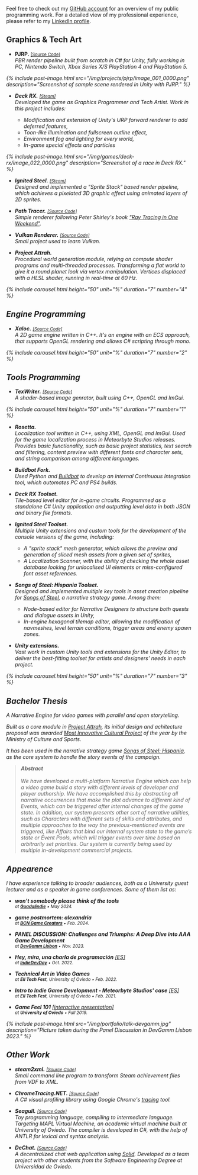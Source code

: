 
Feel free to check out my [GitHub account](https://github.com/pacojq) for an overview of my public programming work.
For a detailed view of my professional experience, please refer to my <a href="https://www.linkedin.com/in/paco-juan-6589ba14b/">LinkedIn profile</a>.


## Graphics & Tech Art

- **PJRP.** <small>[[Source Code]](https://github.com/pacojq/PJRP/) <i class='fab fa-github'/></small><br>
  PBR render pipeline built from scratch in C# for Unity, fully working in PC, Nintendo Switch, Xbox Series X/S PlayStation 4 and PlayStation 5.

{% include post-image.html src="/img/projects/pjrp/image_001_0000.png" description="Screenshot of sample scene rendered in Unity with PJRP." %}

- **Deck RX.** <small>[[Steam]](https://store.steampowered.com/app/1529180/Deck_RX_The_Deckbuilding_Racing_Game/) <i class='fab fa-steam'/></small><br>
  Developed the game as Graphics Programmer and Tech Artist. Work in this project includes:
    - Modification and extension of Unity's URP forward renderer to add deferred features,
    - Toon-like illumination and fullscreen outline effect,
    - Environment fog and lighting for every world,
    - In-game special effects and particles

{% include post-image.html src="/img/games/deck-rx/image_022_0000.png" description="Screenshot of a race in <i>Deck RX</i>." %}

- **Ignited Steel.** <small>[[Steam]](https://store.steampowered.com/app/1550740/Ignited_Steel_Mech_Tactics/) <i class='fab fa-steam'/></small><br>
  Designed and implemented a "Sprite Stack" based render pipeline, which achieves a pixelated 3D graphic effect using animated layers of 2D sprites.

- **Path Tracer.** <small>[[Source Code]](https://github.com/pacojq/RayTracingInOneWeekend/) <i class='fab fa-github'/></small><br>
  Simple renderer following Peter Shirley's book ["Ray Tracing in One Weekend"](https://raytracing.github.io/books/RayTracingInOneWeekend.html).

- **Vulkan Renderer.** <small>[[Source Code]](https://github.com/pacojq/HelloVulkan/) <i class='fab fa-github'/></small><br>
  Small project used to learn Vulkan.

- **Project Attrah.**<br>
  Procedural world generation module, relying on compute shader programs and multi-threaded processes. Transforming a flat world to give it a round planet look via vertex manipulation. Vertices displaced with a HLSL shader, running in real-time at 60 Hz.

{% include carousel.html height="50" unit="%" duration="7" number="4" %}


## Engine Programming

- **Xaloc.** <small>[[Source Code]](https://github.com/pacojq/Xaloc) <i class='fab fa-github'/></small><br>
  A 2D game engine written in C++. It's an engine with an ECS approach, that supports OpenGL rendering and allows C# scripting through mono.

{% include carousel.html height="50" unit="%" duration="7" number="2" %}


## Tools Programming

- **TexWriter.** <small>[[Source Code]](https://github.com/pacojq/TexWriter) <i class='fab fa-github'/></small><br>
  A shader-based image genrator, built using C++, OpenGL and ImGui.

{% include carousel.html height="50" unit="%" duration="7" number="1" %}

- **Rosetta.**<br>
  Localization tool written in C++, using XML, OpenGL and ImGui. Used for the game localization process in Meteorbyte Studios releases. Provides basic functionality, such as basic project statistics, text search and filtering, content preview with different fonts and character sets, and string comparison among different languages.

- **Buildbot Fork.**<br>
  Used Python and [Buildbot](https://buildbot.net/) to develop an internal Continuous Integration tool, which automates PC and PS4 builds.

- **_Deck RX_ Toolset.**<br>
  Tile-based level editor for in-game circuits. Programmed as a standalone C# Unity application and outputting level data in both JSON and binary file formats.

- **_Ignited Steel_ Toolset.**<br>
  Multiple Unity extensions and custom tools for the development of the console versions of the game, including: 
    - A "sprite stack" mesh generator, which allows the preview and generation of sliced mesh assets from a given set of sprites,
    - A Localization Scanner, with the ability of checking the whole asset database looking for unlocalised UI elements or miss-configured font asset references.

- **_Songs of Steel: Hispania_ Toolset.**<br>
  Designed and implemented multiple key tools in asset creation pipeline for _[Songs of Steel](https://store.steampowered.com/app/2603300/Songs_of_Steel_Hispania/)_, a narrative strategy game. Among them:
    - Node-based editor for Narrative Designers to structure both quests and dialogue assets in Unity,
    - In-engine hexagonal tilemap editor, allowing the modification of navmeshes, level terrain conditions, trigger areas and enemy spawn zones.

- **Unity extensions.**<br>
  Vast work in custom Unity tools and extensions for the Unity Editor, to deliver the best-fitting toolset for artists and designers' needs in each project.


{% include carousel.html height="50" unit="%" duration="7" number="3" %}


## Bachelor Thesis

A Narrative Engine for video games with parallel and open storytelling.

Built as a core module in [_Project Attrah_](https://pacojq.github.io/games/attrah),
its initial design and achitecture proposal was awarded [Most Innovative Cultural Project](https://www.culturaydeporte.gob.es/en/cultura/industriasculturales/mejores-proyectos/modernizacion-2019.html) 
of the year by the Ministry of Culture and Sports.

It has been used in the narrative strategy game _[Songs of Steel: Hispania](https://store.steampowered.com/app/2603300/Songs_of_Steel_Hispania/)_,
as the core system to handle the story events of the campaign.

> **Abstract**
><br>
><br>
>We have developed a multi-platform Narrative Engine which can help a video
>game build a story with different levels of developer and player authorship.
>We have accomplished this by abstracting all narrative occurrences that make
>the plot advance to different kind of Events, which can be triggered after
>internal changes of the game state. In addition, our system presents other
>sort of narrative utilities, such as Characters with different sets of skills and
>attributes, and multiple approaches to the way the previous-mentioned events
>are triggered, like Affairs that bind our internal system state to the game’s
>state or Event Pools, which will trigger events over time based on arbitrarily
>set priorities. Our system is currently being used by multiple in-development
>commercial projects.


## Appearence

I have experience talking to broader audiences, both as a University guest lecturer and as a speaker in game conferences. Some of them list as:

- **won't somebody please think of the tools**<br>
  <small>at [**Guadalindie**](https://guadalindie.com/) • May 2024.</small>

- **game postmortem: alexandria**<br>
  <small>at [**BCN Game Creators**](https://twitter.com/bcngamecreators) • Feb. 2024.</small>

- **PANEL DISCUSSION: Challenges and Triumphs: A Deep Dive into AAA Game Development**<br>
  <small>at [**DevGamm Lisbon**](https://devgamm.com/) • Nov. 2023.</small>

- **Hey, mira, una charla de programación** [[ES]][3]<br>
  <small>at [**IndieDevDay**](https://www.indiedevday.es/en/) • Oct. 2022.</small>

- **Technical Art in Video Games**<br>
  <small>at **EII Tech Fest**, University of Oviedo • Feb. 2022.</small>

- **Intro to Indie Game Development - Meteorbyte Studios' case** [[ES]][2]<br>
  <small>at **EII Tech Fest**, University of Oviedo • Feb. 2021.</small>

- **Game Feel 101** [[interactive presentation]][1] <i class='fab fa-github'/><br>
  <small>at **University of Oviedo** • Fall 2019.</small>

[3]: https://www.youtube.com/watch?v=WzRlHjTWBAk
[2]: https://www.youtube.com/watch?v=3DR38INhtIs
[1]: https://github.com/pacojq/game-feel-101

{% include post-image.html src="/img/portfolio/talk-devgamm.jpg" description="Picture taken during the Panel Discussion in DevGamm Lisbon 2023." %}

## Other Work

- **steam2xml.** <small>[[Source Code]](https://github.com/pacojq/steam2xml) <i class='fab fa-github'/></small><br>
  Small command line program to transform Steam achievement files from VDF to XML.

- **ChromeTracing.NET.** <small>[[Source Code]](https://github.com/pacojq/ChromeTracing.NET) <i class='fab fa-github'/></small><br>
  A C# visual profiling library using Google Chrome's [tracing](https://www.chromium.org/developers/how-tos/trace-event-profiling-tool) tool.

- **Seagull.** <small>[[Source Code]](https://github.com/pacojq/Seagull) <i class='fab fa-github'/></small><br>
  Toy programming language, compiling to intermediate language. Targeting MAPL Virtual Machine, an academic virtual machine built at University of Oviedo. The compiler is developed in C#, with the help of ANTLR for lexical and syntax analysis.

- **DeChat.** <small>[[Source Code]](https://github.com/pacojq/dechat_en1a) <i class='fab fa-github'/></small><br>
  A decentralized chat web application using [_Solid_](https://solid.inrupt.com). Developed as a team project with other students from the Software Engineering Degree at Universidad de Oviedo.
